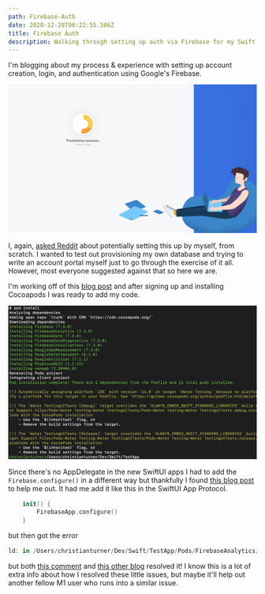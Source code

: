 ```yaml
---
path: Firebase-Auth
date: 2020-12-28T06:22:55.506Z
title: Firebase Auth
description: Walking through setting up auth via Firebase for my Swift app
---
```


I'm blogging about my process & experience with setting up account creation, login, and authentication using Google's Firebase.

![Firebase](./loading.png "Firebase")

I, again, [asked Reddit](https://www.reddit.com/r/SwiftUI/comments/kl6jel/firebase_sdk_account_creation_question/) about potentially setting this up by myself, from scratch. I wanted to test out provisioning my own database and trying to write an account portal myself just to go through the exercise of it all. However, most everyone suggested against that so here we are.

I'm working off of this [blog post](https://designcode.io/swiftui-handbook-firebase-auth) and after signing up and installing Cocoapods I was ready to add my code.

![Cocoa](./cocoa.png "Cocoa")

Since there's no AppDelegate in the new SwiftUI apps I had to add the `Firebase.configure()` in a different way but thankfully I found [this blog post](https://1998design.medium.com/how-to-add-firebase-to-swiftui-2-2020-fbd953e31c83) to help me out. It had me add it like this in the SwiftUI App Protocol.
```swift
    init() {
        FirebaseApp.configure()
    }
```
but then got the error
```swift
ld: in /Users/christianturner/Dev/Swift/TestApp/Pods/FirebaseAnalytics/Frameworks/FIRAnalyticsConnector.framework/FIRAnalyticsConnector(FIRAnalyticsConnector_a8eeba373b74508311b8b22b8d3202a6.o), building for iOS Simulator, but linking in object file built for iOS, file '/Users/christianturner/Dev/Swift/TestApp/Pods/FirebaseAnalytics/Frameworks/FIRAnalyticsConnector.framework/FIRAnalyticsConnector' for architecture arm64
```
but both [this comment](https://stackoverflow.com/a/65460729/9370085) and [this other blog](https://medium.com/@khushwanttanwar/xcode-12-compilation-errors-while-running-with-ios-14-simulators-5731c91326e9) resolved it! I know this is a lot of extra info about how I resolved these little issues, but maybe it'll help out another fellow M1 user who runs into a similar issue.